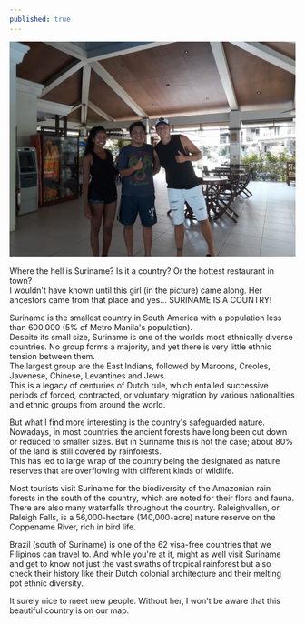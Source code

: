 ```yaml
---
published: true
---
```

![Suriname](/images/Suriname.jpg)

Where the hell is Suriname? Is it a country? Or the hottest restaurant in town?   
I wouldn't have known until this girl (in the picture) came along. Her ancestors came from that place and yes... SURINAME IS  A COUNTRY!

Suriname is the smallest country in South America with a population less than 600,000 (5% of Metro Manila's population).   
Despite its small size, Suriname is one of the worlds most ethnically diverse countries. No group forms a majority, and yet there is very little ethnic tension between them.   
The largest group are the East Indians, followed by Maroons, Creoles, Javenese, Chinese, Levantines and Jews.   
This is a legacy of centuries of Dutch rule, which entailed successive periods of forced, contracted, or voluntary migration by various nationalities and ethnic groups from around the world.

But what I find more interesting is the country's safeguarded nature. Nowadays, in most countries the ancient forests have long been cut down or reduced to smaller sizes. But in Suriname this is not the case; about 80% of the land is still covered by rainforests.   
This has led to large wrap of the country being the designated as nature reserves that are overflowing with different kinds of wildlife. 

Most tourists visit Suriname for the biodiversity of the Amazonian rain forests in the south of the country, which are noted for their flora and fauna.   
There are also many waterfalls throughout the country. Raleighvallen, or Raleigh Falls, is a 56,000-hectare (140,000-acre) nature reserve on the Coppename River, rich in bird life.

Brazil (south of Suriname) is one of the 62 visa-free countries that we Filipinos can travel to. And while you're at it, might as well visit Suriname and get to know not just the vast swaths of tropical rainforest but also check their history like their Dutch colonial architecture and their melting pot ethnic diversity.

It surely nice to meet new people. Without her, I won't be aware that this beautiful country is on our map.